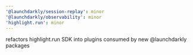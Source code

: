 ```yaml
---
'@launchdarkly/session-replay': minor
'@launchdarkly/observability': minor
'highlight.run': minor
---
```


refactors highlight.run SDK into plugins consumed by new @launchdarkly packages
